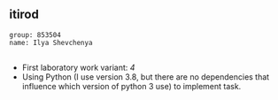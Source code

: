 ## itirod

    group: 853504
    name: Ilya Shevchenya 
    
## 
- First laboratory work variant: _4_
- Using Python (I use version 3.8, but there are no dependencies that influence which version of python 3 use) to implement task.